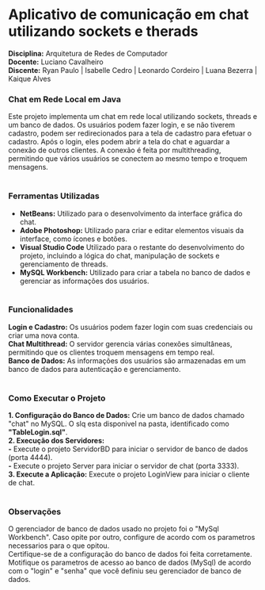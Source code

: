 # Aplicativo de comunicação em chat utilizando sockets e therads

**Disciplina:** Arquitetura de Redes de Computador <br/>
**Docente:** Luciano Cavalheiro <br/>
**Discente:** Ryan Paulo | Isabelle Cedro | Leonardo Cordeiro | Luana Bezerra | Kaique Alves <br/>

### Chat em Rede Local em Java
Este projeto implementa um chat em rede local utilizando sockets, threads e um banco de dados. Os usuários podem fazer login, e se não tiverem cadastro, podem ser redirecionados para a tela de cadastro para efetuar o cadastro. Após o login, eles podem abrir a tela do chat e aguardar a conexão de outros clientes. A conexão é feita por multithreading, permitindo que vários usuários se conectem ao mesmo tempo e troquem mensagens.<br/><br/>

### Ferramentas Utilizadas
- **NetBeans:** Utilizado para o desenvolvimento da interface gráfica do chat.<br/>
- **Adobe Photoshop:** Utilizado para criar e editar elementos visuais da interface, como ícones e botões.<br/>
- **Visual Studio Code** Utilizado para o restante do desenvolvimento do projeto, incluindo a lógica do chat, manipulação de sockets e gerenciamento de threads.<br/>
- **MySQL Workbench:** Utilizado para criar a tabela no banco de dados e gerenciar as informações dos usuários.<br/><br/>


### Funcionalidades
**Login e Cadastro:** Os usuários podem fazer login com suas credenciais ou criar uma nova conta.<br/>
**Chat Multithread:** O servidor gerencia várias conexões simultâneas, permitindo que os clientes troquem mensagens em tempo real.<br/>
**Banco de Dados:** As informações dos usuários são armazenadas em um banco de dados para autenticação e gerenciamento.<br/><br/>

### Como Executar o Projeto
**1. Configuração do Banco de Dados:** Crie um banco de dados chamado "chat" no MySQL. O slq esta disponivel na pasta, identificado como **"TableLogin.sql"**. <br/>
**2. Execução dos Servidores:** <br/>
**-** Execute o projeto ServidorBD para iniciar o servidor de banco de dados (porta 4444).<br/>
**-** Execute o projeto Server para iniciar o servidor de chat (porta 3333).<br/>
**3. Execute a Aplicação:** Execute o projeto LoginView para iniciar o cliente de chat.<br/><br/>

### Observações
O gerenciador de banco de dados usado no projeto foi o "MySql Workbench". Caso opite por outro, configure de acordo com os parametros necessarios para o que opitou.<br/>
Certifique-se de a configuração do banco de dados foi feita corretamente.<br/>
Motifique os parametros de acesso ao banco de dados (MySql) de acordo com o "login" e "senha" que você definiu seu gerenciador de banco de dados.<br/>


